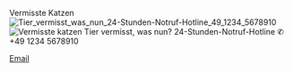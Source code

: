 Vermisste Katzen                                                                                                                                ![Tier_vermisst_was_nun_24-Stunden-Notruf-Hotline_49_1234_5678910](https://github.com/user-attachments/assets/383149d0-bf6f-4865-8736-6d50e5f4a054)
![Vermisste katzen ](https://github.com/user-attachments/assets/4b250b92-58cb-457f-b863-22c3e08344f1)
Tier vermisst, was nun?
24-Stunden-Notruf-Hotline
✆ +49 1234 5678910

<a href="https://www.youtube.com/watch?v=dQw4w9WgXcQ">Email</a>
